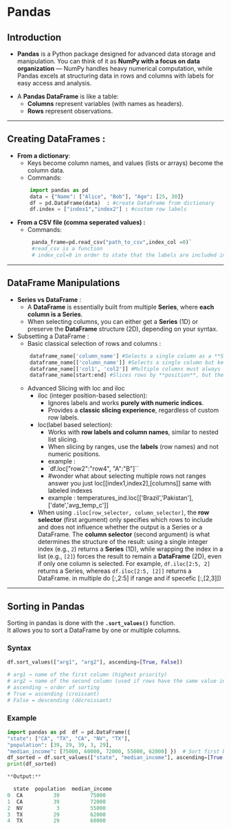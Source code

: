 # Pandas
## Introduction 
*  **Pandas** is a Python package designed for advanced data storage and manipulation. You can think of it as **NumPy with a focus on data organization** — NumPy handles heavy numerical computation, while Pandas excels at structuring data in rows and columns with labels for easy access and analysis.
- A **Pandas DataFrame** is like a table:
    - **Columns** represent variables (with names as headers). 
    - **Rows** represent observations.
***
## Creating DataFrames :
* **From a dictionary**:
	* Keys become column names, and values (lists or arrays) become the column data.
	- Commands:
	```python
		import pandas as pd 
		data = {"Name": ["Alice", "Bob"], "Age": [25, 30]}
		df = pd.DataFrame(data)  : #create DataFrame from dictionary 
		df.index = ["index1","index2"] : #custom row labels
	```
* **From a CSV file (comma seperated values) :**
	* Commands:
```python
		panda_frame=pd.read_csv("path_to_csv",index_col =0)`
		#read_csv is a function
		# index_col=0 in order to state that the labels are included in the csv
```
***
## DataFrame Manipulations
* **Series vs DataFrame** :
	* A **DataFrame** is essentially built from multiple **Series**, where **each column is a Series**.
    - When selecting columns, you can either get a **Series** (1D) or preserve the **DataFrame** structure (2D), depending on your syntax.
* Subsetting a DataFrame :
	* Basic classical selection of rows and columns :
	```python
		dataframe_name['column_name'] #Selects a single column as a **Series**
		dataframe_name[['column_name']] #Selects a single column but keeps the result as a **DataFrame**.
		dataframe_name[['col1', 'col2']] #Multiple columns must always be selected with `[[]]`
		dataframe_name[start:end] #Slices rows by **position**, but the header (column names) is **not part of the index**.
	```
	* Advanced Slicing with loc and iloc
		* iloc  (integer position-based selection):
			* Ignores labels and works **purely with numeric indices**.
			- Provides a **classic slicing experience**, regardless of custom row labels.
		- loc(label based selection):
			- Works with **row labels and column names**, similar to nested list slicing.
		    - When slicing by ranges, use the **labels** (row names) and not numeric positions.
			* example : 
			* `df.loc["row2":"row4", "A":"B"]`` 
			* #wonder what about selecting multiple rows not ranges answer you just loc[[index1,index2],[columns]] same with labeled indexes 
			* example : temperatures_ind.loc[['Brazil','Pakistan'],['date','avg_temp_c']]
		* When using `.iloc[row_selector, column_selector]`, the **row selector** (first argument) only specifies which rows to include and does not influence whether the output is a Series or a DataFrame. The **column selector** (second argument) is what determines the structure of the result: using a single integer index (e.g., `2`) returns a **Series** (1D), while wrapping the index in a list (e.g., `[2]`) forces the result to remain a **DataFrame** (2D), even if only one column is selected. For example, `df.iloc[2:5, 2]` returns a Series, whereas `df.iloc[2:5, [2]]` returns a DataFrame. in multiple do [:,2:5] if range and if specefic [:,[2,3]])


***
## Sorting in Pandas

Sorting in pandas is done with the **`.sort_values()`** function.  
It allows you to sort a DataFrame by one or multiple columns.

### Syntax
```python
df.sort_values(["arg1", "arg2"], ascending=[True, False])

# arg1 → name of the first column (highest priority)
# arg2 → name of the second column (used if rows have the same value in arg1)
# ascending → order of sorting
# True = ascending (croissant)
# False = descending (décroissant)
```

### Example
```python
import pandas as pd  df = pd.DataFrame({     
"state": ["CA", "TX", "CA", "NV", "TX"],     
"population": [39, 29, 39, 3, 29],     
"median_income": [75000, 60000, 72000, 55000, 62000] })  # Sort first by state (alphabetical), then by median_income (descending) 
df_sorted = df.sort_values(["state", "median_income"], ascending=[True, False]) 
print(df_sorted)

**Output:**

  state  population  median_income     
0  CA          39          75000     
1  CA          39          72000     
2  NV           3          55000     
3  TX          29          62000     
4  TX          29          60000
```

